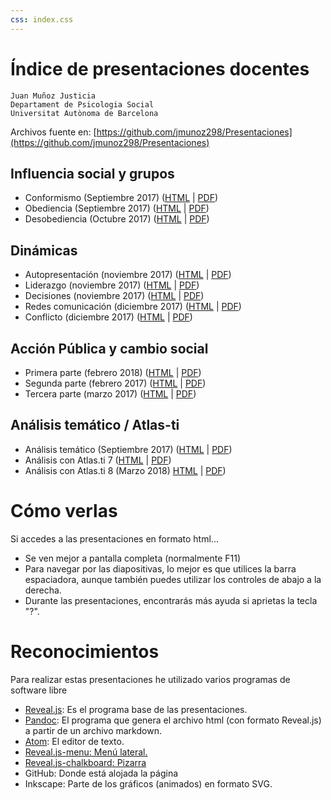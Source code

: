 ```yaml
---
css: index.css
---
```


<!-- genera con: pandoc -s index.md -o index.html -->

Índice de presentaciones docentes
===================================

```
Juan Muñoz Justicia
Departament de Psicologia Social
Universitat Autònoma de Barcelona
```

Archivos fuente en: [https://github.com/jmunoz298/Presentaciones](https://github.com/jmunoz298/Presentaciones)

Influencia social y grupos
--------------------------

- Conformismo (Septiembre 2017) ([HTML](Conformismo.html) | [PDF](Conformismo.pdf))
- Obediencia (Septiembre 2017) ([HTML](Obediencia.html) | [PDF](Obediencia.pdf))
- Desobediencia (Octubre 2017) ([HTML](Desobediencia.html) | [PDF](Desobediencia.pdf))

Dinámicas
---------

- Autopresentación (noviembre 2017) ([HTML](GestionImpresiones.html) | [PDF](GestionImpresiones.pdf))
- Liderazgo (noviembre 2017) ([HTML](Liderazgo.html) | [PDF](Lideerazgo.pdf))
- Decisiones (noviembre 2017) ([HTML](Decisiones.html) | [PDF](Decisiones.pdf))
- Redes comunicación (diciembre 2017) ([HTML](RedesComunicacion.html) | [PDF](RedesComunicacion.pdf))
- Conflicto (diciembre 2017) ([HTML](Conflicto.html) | [PDF](Conflicto.pdf))

Acción Pública y cambio social
------------------------------

- Primera parte (febrero 2018) ([HTML](APCS-1.html) | [PDF](APCS-1.pdf))
- Segunda parte (febrero 2017) ([HTML](APCS-2.html) | [PDF](APCS-2.pdf))
- Tercera parte (marzo 2017) ([HTML](APCS-3.html) | [PDF](APCS-3.pdf))

Análisis temático / Atlas-ti
-----------------

- Análisis temático (Septiembre 2017) ([HTML](AnalisisTematico.html) | [PDF](AnalisisTematico.pdf))
- Análisis con Atlas.ti 7 ([HTML](AT-Atlas.ti.html) | [PDF](AT-Atlas.ti.pdf))
- Análisis con Atlas.ti 8 (Marzo 2018) [HTML](AT-Atlas.ti-8.html) | [PDF](AT-Atlas.ti-8.pdf))

Cómo verlas
===========

Si accedes a las presentaciones en formato html...

-   Se ven mejor a pantalla completa (normalmente F11)
-   Para navegar por las diapositivas, lo mejor es que utilices la barra
    espaciadora, aunque también puedes utilizar los controles de abajo a
    la derecha.
-   Durante las presentaciones, encontrarás más ayuda si aprietas la
    tecla "?".

Reconocimientos
===============

Para realizar estas presentaciones he utilizado varios programas de
software libre

-   [Reveal.js](http://lab.hakim.se/reveal-js/#/): Es el programa base
    de las presentaciones.
-   [Pandoc](http://pandoc.org/): El programa que genera el archivo html
    (con formato Reveal.js) a partir de un archivo markdown.
-   [Atom](https://atom.io/): El editor de texto.
-   [Reveal.js-menu:
    Menú lateral.](https://github.com/denehyg/reveal.js-menu)
-   [Reveal.js-chalkboard: Pizarra](https://github.com/rajgoel/reveal.js-plugins/tree/master/chalkboard)
-   GitHub: Donde está alojada la página
-   Inkscape: Parte de los gráficos (animados) en formato SVG.
